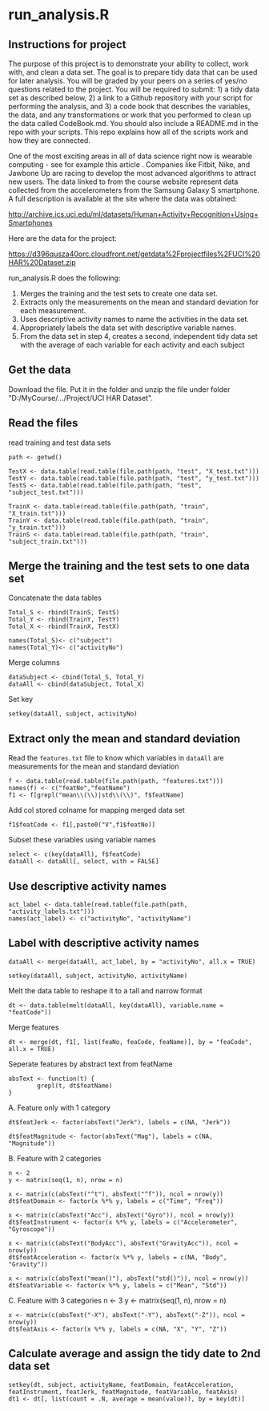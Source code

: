 run_analysis.R
===================

Instructions for project
------------------------
The purpose of this project is to demonstrate your ability to collect, work with, and clean a data set. The goal is to prepare tidy data that can be used for later analysis. You will be graded by your peers on a series of yes/no questions related to the project. You will be required to submit: 1) a tidy data set as described below, 2) a link to a Github repository with your script for performing the analysis, and 3) a code book that describes the variables, the data, and any transformations or work that you performed to clean up the data called CodeBook.md. You should also include a README.md in the repo with your scripts. This repo explains how all of the scripts work and how they are connected.  

One of the most exciting areas in all of data science right now is wearable computing - see for example this article . Companies like Fitbit, Nike, and Jawbone Up are racing to develop the most advanced algorithms to attract new users. The data linked to from the course website represent data collected from the accelerometers from the Samsung Galaxy S smartphone. A full description is available at the site where the data was obtained: 

http://archive.ics.uci.edu/ml/datasets/Human+Activity+Recognition+Using+Smartphones 

Here are the data for the project: 

https://d396qusza40orc.cloudfront.net/getdata%2Fprojectfiles%2FUCI%20HAR%20Dataset.zip 

run_analysis.R does the following:
1. Merges the training and the test sets to create one data set.
2. Extracts only the measurements on the mean and standard deviation for each measurement.
3. Uses descriptive activity names to name the activities in the data set.
4. Appropriately labels the data set with descriptive variable names.
5. From the data set in step 4, creates a second, independent tidy data set with the average of each variable for each activity and each subject


Get the data
------------
Download the file. Put it in the folder and unzip the file under folder "D:/MyCourse/.../Project/UCI HAR Dataset".


Read the files
--------------
read training and test data sets

	path <- getwd()
    
    TestX <- data.table(read.table(file.path(path, "test", "X_test.txt")))
    TestY <- data.table(read.table(file.path(path, "test", "y_test.txt")))
    TestS <- data.table(read.table(file.path(path, "test", "subject_test.txt")))
    
    TrainX <- data.table(read.table(file.path(path, "train", "X_train.txt")))
    TrainY <- data.table(read.table(file.path(path, "train", "y_train.txt")))
    TrainS <- data.table(read.table(file.path(path, "train", "subject_train.txt")))


Merge the training and the test sets to one data set
----------------------------------------------------
Concatenate the data tables
    
    Total_S <- rbind(TrainS, TestS)
    Total_Y <- rbind(TrainY, TestY)
    Total_X <- rbind(TrainX, TestX)
    
    names(Total_S)<- c("subject") 
    names(Total_Y)<- c("activityNo")
    
Merge columns

    dataSubject <- cbind(Total_S, Total_Y)
    dataAll <- cbind(dataSubject, Total_X)

Set key

    setkey(dataAll, subject, activityNo)


Extract only the mean and standard deviation
--------------------------------------------
Read the `features.txt` file to know which variables in `dataAll` are measurements for the mean and standard deviation

    f <- data.table(read.table(file.path(path, "features.txt")))
    names(f) <- c("featNo","featName")
    f1 <- f[grepl("mean\\(\\)|std\\(\\)", f$featName]
    
Add col stored colname for mapping merged data set 
    
    f1$featCode <- f1[,paste0("V",f1$featNo)]
    
Subset these variables using variable names
    
    select <- c(key(dataAll), f$featCode)
    dataAll <- dataAll[, select, with = FALSE]


Use descriptive activity names
------------------------------

    act_label <- data.table(read.table(file.path(path, "activity_labels.txt")))
    names(act_label) <- c("activityNo", "activityName")


Label with descriptive activity names
-------------------------------------

    dataAll <- merge(dataAll, act_label, by = "activityNo", all.x = TRUE)
    
    setkey(dataAll, subject, activityNo, activityName)
    

Melt the data table to reshape it to a tall and narrow format

    dt <- data.table(melt(dataAll, key(dataAll), variable.name = "featCode"))
     

Merge features

    dt <- merge(dt, f1[, list(feaNo, feaCode, feaName)], by = "feaCode", all.x = TRUE)
    
    
Seperate features by abstract text from featName 
    
    absText <- function(t) {
            grepl(t, dt$featName)
    }

A. Feature only with 1 category
    
    dt$featJerk <- factor(absText("Jerk"), labels = c(NA, "Jerk"))
    
    dt$featMagnitude <- factor(absText("Mag"), labels = c(NA, "Magnitude"))
    
B. Feature with 2 categories
    
    n <- 2
    y <- matrix(seq(1, n), nrow = n)
    
    x <- matrix(c(absText("^t"), absText("^f")), ncol = nrow(y))
    dt$featDomain <- factor(x %*% y, labels = c("Time", "Freq"))
    
    x <- matrix(c(absText("Acc"), absText("Gyro")), ncol = nrow(y))
    dt$featInstrument <- factor(x %*% y, labels = c("Accelerometer", "Gyroscope"))
    
    x <- matrix(c(absText("BodyAcc"), absText("GravityAcc")), ncol = nrow(y))
    dt$featAcceleration <- factor(x %*% y, labels = c(NA, "Body", "Gravity"))
    
    x <- matrix(c(absText("mean()"), absText("std()")), ncol = nrow(y))
    dt$featVariable <- factor(x %*% y, labels = c("Mean", "Std"))
    
C. Feature with 3 categories
    n <- 3
    y <- matrix(seq(1, n), nrow = n)
    
    x <- matrix(c(absText("-X"), absText("-Y"), absText("-Z")), ncol = nrow(y))
    dt$featAxis <- factor(x %*% y, labels = c(NA, "X", "Y", "Z"))
    
    
Calculate average and assign the tidy date to 2nd data set
----------------------------------------------------------
    
    setkey(dt, subject, activityName, featDomain, featAcceleration, featInstrument, featJerk, featMagnitude, featVariable, featAxis)
    dt1 <- dt[, list(count = .N, average = mean(value)), by = key(dt)]

    